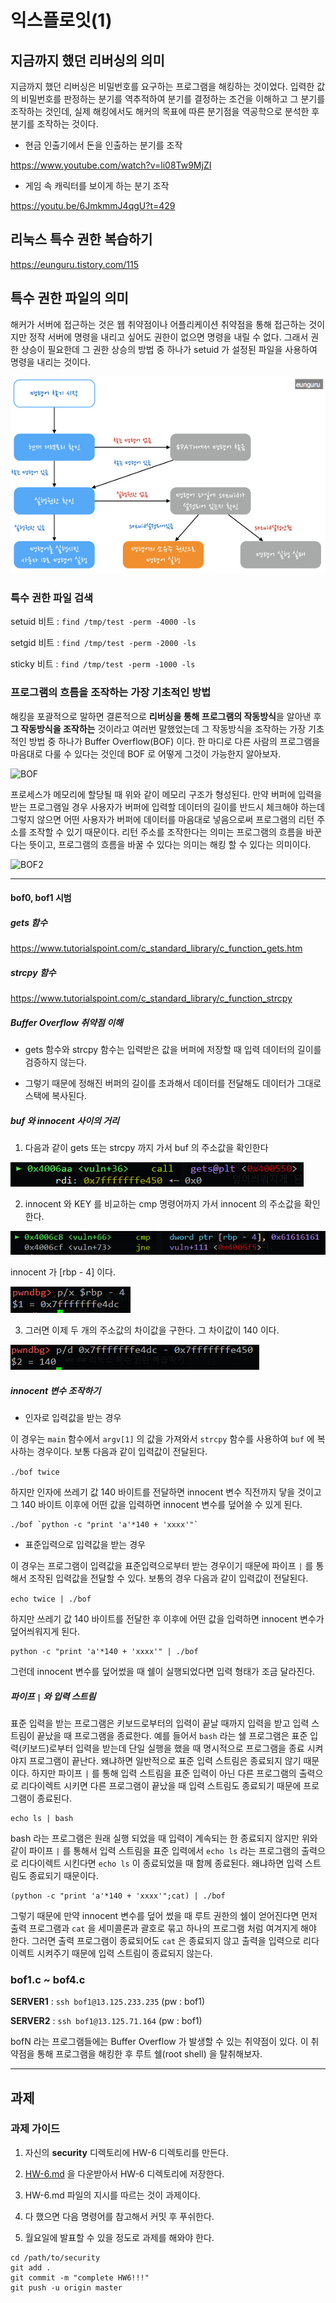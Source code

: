 # 익스플로잇(1)

## 지금까지 했던 리버싱의 의미

지금까지 했던 리버싱은 비밀번호를 요구하는 프로그램을 해킹하는 것이었다. 입력한 값의 비밀번호를 판정하는 분기를 역추적하여 분기를 결정하는 조건을 이해하고 그 분기를 조작하는 것인데, 실제 해킹에서도 해커의 목표에 따른 분기점을 역공학으로 분석한 후 분기를 조작하는 것이다. 

- 현금 인출기에서 돈을 인출하는 분기를 조작 

https://www.youtube.com/watch?v=li08Tw9MjZI

- 게임 속 캐릭터를 보이게 하는 분기 조작 

https://youtu.be/6JmkmmJ4qgU?t=429

## 리눅스 특수 권한 복습하기 

https://eunguru.tistory.com/115

## 특수 권한 파일의 의미

해커가 서버에 접근하는 것은 웹 취약점이나 어플리케이션 취약점을 통해 접근하는 것이지만 정작 서버에 명령을 내리고 싶어도 권한이 없으면 명령을 내릴 수 없다. 그래서 권한 상승이 필요한데 그 권한 상승의 방법 중 하나가 setuid 가 설정된 파일을 사용하여 명령을 내리는 것이다. 

![program](program.jfif)

### 특수 권한 파일 검색 

setuid 비트 : `find /tmp/test -perm -4000 -ls`

setgid 비트 : `find /tmp/test -perm -2000 -ls`

sticky 비트 : `find /tmp/test -perm -1000 -ls`

### 프로그램의 흐름을 조작하는 가장 기초적인 방법 

해킹을 포괄적으로 말하면 결론적으로 **리버싱을 통해 프로그램의 작동방식**을 알아낸 후 **그 작동방식을 조작하는** 것이라고 여러번 말했었는데 그 작동방식을 조작하는 가장 기초적인 방법 중 하나가 Buffer Overflow(BOF) 이다. 한 마디로 다른 사람의 프로그램을 마음대로 다룰 수 있다는 것인데 BOF 로 어떻게 그것이 가능한지 알아보자. 

![BOF](http://www.cbi.umn.edu/securitywiki/pub/CBI_ComputerSecurity/DraftCanaries/buffer-overflow---canary-copy.png)

프로세스가 메모리에 할당될 때 위와 같이 메모리 구조가 형성된다. 만약 버퍼에 입력을 받는 프로그램일 경우 사용자가 버퍼에 입력할 데이터의 길이를 반드시 체크해야 하는데 그렇지 않으면 어떤 사용자가 버퍼에 데이터를 마음대로 넣음으로써 프로그램의 리턴 주소를 조작할 수 있기 때문이다. 리턴 주소를 조작한다는 의미는 프로그램의 흐름을 바꾼다는 뜻이고, 프로그램의 흐름을 바꿀 수 있다는 의미는 해킹 할 수 있다는 의미이다. 

![BOF2](http://www.securitysift.com/wp-content/uploads/2013/12/strcpy_bof_diagram.png)

---

#### bof0, bof1 시범

##### gets 함수

https://www.tutorialspoint.com/c_standard_library/c_function_gets.htm

##### strcpy 함수 

https://www.tutorialspoint.com/c_standard_library/c_function_strcpy

##### Buffer Overflow 취약점 이해 

- gets 함수와 strcpy 함수는 입력받은 값을 버퍼에 저장할 때 입력 데이터의 길이를 검증하지 않는다.

- 그렇기 때문에 정해진 버퍼의 길이를 초과해서 데이터를 전달해도 데이터가 그대로 스택에 복사된다. 

##### buf 와 innocent 사이의 거리 

1. 다음과 같이 gets 또는 strcpy 까지 가서 buf 의 주소값을 확인한다 

![gets](gets.PNG)

2. innocent 와 KEY 를 비교하는 cmp 명령어까지 가서 innocent 의 주소값을 확인한다. 

![innocent](innocent.PNG)

innocent 가 [rbp - 4] 이다. 

![innocent](innocent_addr.PNG)

3. 그러면 이제 두 개의 주소값의 차이값을 구한다. 그 차이값이 140 이다.

![distance](distance.PNG)

##### innocent 변수 조작하기 

- 인자로 입력값을 받는 경우

이 경우는 `main` 함수에서 `argv[1]` 의 값을 가져와서 `strcpy` 함수를 사용하여 `buf` 에 복사하는 경우이다. 보통 다음과 같이 입력값이 전달된다. 

`./bof twice`

하지만 인자에 쓰레기 값 140 바이트를 전달하면 innocent 변수 직전까지 닿을 것이고 그 140 바이트 이후에 어떤 값을 입력하면 innocent 변수를 덮어쓸 수 있게 된다. 

```shell
./bof `python -c "print 'a'*140 + 'xxxx'"`
```

- 표준입력으로 입력값을 받는 경우 

이 경우는 프로그램이 입력값을 표준입력으로부터 받는 경우이기 때문에 파이프 `|` 를 통해서 조작된 입력값을 전달할 수 있다. 보통의 경우 다음과 같이 입력값이 전달된다. 

`echo twice | ./bof`

하지만 쓰레기 값 140 바이트를 전달한 후 이후에 어떤 값을 입력하면 innocent 변수가 덮어씌워지게 된다. 

```shell
python -c "print 'a'*140 + 'xxxx'" | ./bof
```

그런데 innocent 변수를 덮어썼을 때 쉘이 실행되었다면 입력 형태가 조금 달라진다. 

##### 파이프 `|` 와 입력 스트림

표준 입력을 받는 프로그램은 키보드로부터의 입력이 끝날 때까지 입력을 받고 입력 스트림이 끝났을 때 프로그램을 종료한다. 예를 들어서 `bash` 라는 쉘 프로그램은 표준 입력(키보드)로부터 입력을 받는데 단일 실행을 했을 때 명시적으로 프로그램을 종료 시켜야지 프로그램이 끝난다. 왜냐하면 일반적으로 표준 입력 스트림은 종료되지 않기 때문이다. 하지만 파이프 `|` 를 통해 입력 스트림을 표준 입력이 아닌 다른 프로그램의 출력으로 리다이렉트 시키면 다른 프로그램이 끝났을 때 입력 스트림도 종료되기 때문에 프로그램이 종료된다. 

```shell
echo ls | bash
```

bash 라는 프로그램은 원래 실행 되었을 때 입력이 계속되는 한 종료되지 않지만 위와 같이 파이프 `|` 를 통해서 입력 스트림을 표준 입력에서 `echo ls` 라는 프로그램의 출력으로 리다이렉트 시킨다면 `echo ls` 이 종료되었을 때 함께 종료된다. 왜냐하면 입력 스트림도 종료되기 때문이다. 

```shell
(python -c "print 'a'*140 + 'xxxx'";cat) | ./bof
```

그렇기 때문에 만약 innocent 변수를 덮어 썼을 때 루트 권한의 쉘이 얻어진다면 먼저 출력 프로그램과 `cat` 을 세미콜론과 괄호로 묶고 하나의 프로그램 처럼 여겨지게 해야 한다. 그러면 출력 프로그램이 종료되어도 `cat` 은 종료되지 않고 출력을 입력으로 리다이렉트 시켜주기 때문에 입력 스트림이 종료되지 않는다. 

### bof1.c ~ bof4.c

**SERVER1** : `ssh bof1@13.125.233.235` (pw : bof1)

**SERVER2** : `ssh bof1@13.125.71.164` (pw : bof1)

bofN 라는 프로그램들에는 Buffer Overflow 가 발생할 수 있는 취약점이 있다. 이 취약점을 통해 프로그램을 해킹한 후 루트 쉘(root shell) 을 탈취해보자. 

---

## 과제 

### 과제 가이드 

1. 자신의 **security** 디렉토리에 HW-6 디렉토리를 만든다. 

2. [HW-6.md](HW-6.md) 을 다운받아서 HW-6 디렉토리에 저장한다. 

3. HW-6.md 파일의 지시를 따르는 것이 과제이다. 

4. 다 했으면 다음 명령어를 참고해서 커밋 후 푸쉬한다.

5. 월요일에 발표할 수 있을 정도로 과제를 해와야 한다. 

```shell
cd /path/to/security
git add .
git commit -m "complete HW6!!!"
git push -u origin master
```